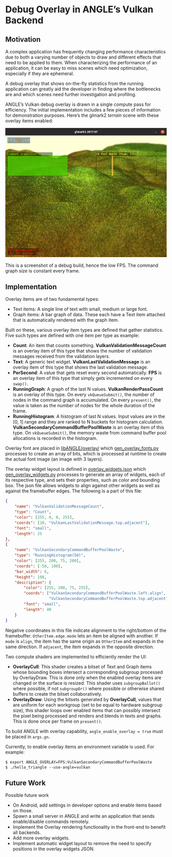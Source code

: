 # Debug Overlay in ANGLE’s Vulkan Backend

## Motivation
A complex application has frequently changing performance characteristics due to
both a varying number of objects to draw and different effects that need to be
applied to them. When characterizing the performance of an application, it can
be easy to miss scenes which need optimization, especially if they are
ephemeral.

A debug overlay that shows on-the-fly statistics from the running application
can greatly aid the developer in finding where the bottlenecks are and which
scenes need further investigation and profiling.

ANGLE’s Vulkan debug overlay is drawn in a single compute pass for efficiency.
The initial implementation includes a few pieces of information for
demonstration purposes. Here’s the glmark2 *terrain* scene with these overlay
items enabled:

![glmark2 terrain scene](img/VangleDebugOverlay.png)

This is a screenshot of a debug build, hence the low FPS.
The command graph size is constant every frame.

## Implementation
Overlay items are of two fundamental types:
* Text items: A single line of text with small, medium or large font.
* Graph items: A bar graph of data. These each have a Text item attached
  that is automatically rendered with the graph item.

Built on these, various overlay item types are defined that gather statistics.
Five such types are defined with one item per type as example:
* **Count**: An item that counts something. **VulkanValidationMessageCount**
  is an overlay item of this type that shows the number of validation messages
  received from the validation layers.
* **Text**: A generic text widget. **VulkanLastValidationMessage** is an overlay
  item of this type that shows the last validation message.
* **PerSecond**: A value that gets reset every second automatically. **FPS** is
  an overlay item of this type that simply gets incremented on every `swap()`.
* **RunningGraph**: A graph of the last N values. **VulkanRenderPassCount** is an
  overlay of this type. On every `vkQueueSubmit()`, the number of nodes in the
  command graph is accumulated. On every `present()`, the value is taken as
  the number of nodes for the whole duration of the frame.
* **RunningHistogram**: A histogram of last N values. Input values are in the
  [0, 1] range and they are ranked to N buckets for histogram calculation.
  **VulkanSecondaryCommandBufferPoolWaste** is an overlay item of this type.
  On `vkQueueSubmit()`, the memory waste from command buffer pool allocations
  is recorded in the histogram.

Overlay font are placed in [libANGLE/overlay/](../src/libANGLE/overlay/)
which [gen_overlay_fonts.py](../src/libANGLE/gen_overlay_fonts.py) processes
to create an array of bits, which is processed at runtime to create
the actual font image (an image with 3 layers).

The overlay widget layout is defined in
[overlay_widgets.json](../src/libANGLE/overlay_widgets.json)
which [gen_overlay_widgets.py](../src/libANGLE/gen_overlay_widgets.py)
processes to generate an array of widgets, each of its respective type,
and sets their properties, such as color and bounding box.
The json file allows widgets to align against other widgets as well as against
the framebuffer edges. The following is a part of this file:
```json
{
    "name": "VulkanValidationMessageCount",
    "type": "Count",
    "color": [255, 0, 0, 255],
    "coords": [10, "VulkanLastValidationMessage.top.adjacent"],
    "font": "small",
    "length": 25
},
{
    "name": "VulkanSecondaryCommandBufferPoolWaste",
    "type": "RunningHistogram(50)",
    "color": [255, 200, 75, 200],
    "coords": [-50, 100],
    "bar_width": 6,
    "height": 100,
    "description": {
        "color": [255, 200, 75, 255],
        "coords": ["VulkanSecondaryCommandBufferPoolWaste.left.align",
                   "VulkanSecondaryCommandBufferPoolWaste.top.adjacent"],
        "font": "small",
        "length": 40
    }
}
```
Negative coordinates in this file indicate alignment to the right/bottom of the
framebuffer. `OtherItem.edge.mode` lets an item be aligned with another.
If `mode` is `align`, the item has the same origin as `OtherItem` and expands
in the same direction. If `adjacent`, the item expands in the opposite
direction.

Two compute shaders are implemented to efficiently render the UI:
* **OverlayCull**: This shader creates a bitset of Text and Graph items whose
  bounding boxes intersect a corresponding subgroup processed by OverlayDraw.
  This is done only when the enabled overlay items are changed or the surface
  is resized. This shader uses `subgroupBallot()` where possible, if not
  `subgroupOr()` where possible or otherwise shared buffers to create the bitset
  collaboratively.
* **OverlayDraw**: Using the bitsets generated by **OverlayCull**, values that
  are uniform for each workgroup (set to be equal to hardware subgroup size),
  this shader loops over enabled items that can possibly intersect the pixel
  being processed and renders and blends in texts and graphs. This is done once
  per frame on `present()`.

To build ANGLE with overlay capability, `angle_enable_overlay = true` must be
placed in `args.gn`.

Currently, to enable overlay items an environment variable is used. For example:

```commandline
$ export ANGLE_OVERLAY=FPS:VulkanSecondaryCommandBufferPoolWaste
$ ./hello_triangle --use-angle=vulkan
```

## Future Work
Possible future work
* On Android, add settings in developer options and enable items based on those.
* Spawn a small server in ANGLE and write an application that sends
  enable/disable commands remotely.
* Implement the Overlay rendering functionality in the front-end to benefit all
  backends.
* Add more overlay widgets.
* Implement automatic widget layout to remove the need to specify positions in the overlay widgets JSON.






